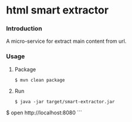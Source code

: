 html smart extractor
====================

### Introduction

A micro-service for extract main content from url.

### Usage

1. Package

	```
	$ mvn clean package
	```

2. Run

	```
	$ java -jar target/smart-extractor.jar
  $ open http://localhost:8080
	```
